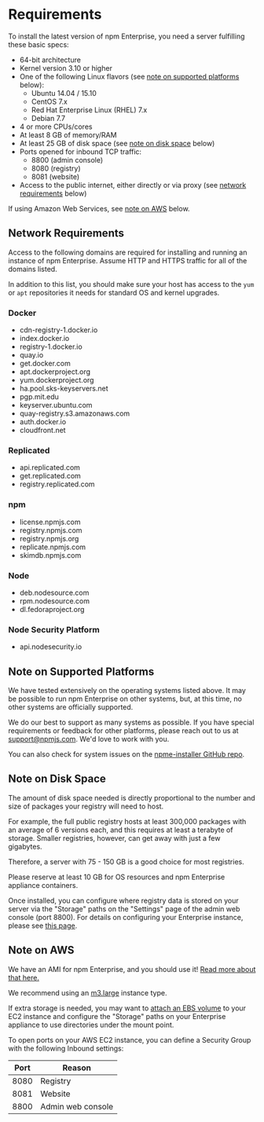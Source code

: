 # Requirements

To install the latest version of npm Enterprise, you need a server fulfilling these basic specs:

- 64-bit architecture
- Kernel version 3.10 or higher
- One of the following Linux flavors (see [note on supported platforms](#note-on-supported-platforms) below):
    - Ubuntu 14.04 / 15.10
    - CentOS 7.x
    - Red Hat Enterprise Linux (RHEL) 7.x
    - Debian 7.7
- 4 or more CPUs/cores
- At least 8 GB of memory/RAM
- At least 25 GB of disk space (see [note on disk space](#note-on-disk-space) below)
- Ports opened for inbound TCP traffic:
    - 8800 (admin console)
    - 8080 (registry)
    - 8081 (website)
- Access to the public internet, either directly or via proxy (see [network requirements](#network-requirements) below)

If using Amazon Web Services, see [note on AWS](#note-on-aws) below.

## Network Requirements

Access to the following domains are required for installing and running an instance of npm Enterprise. Assume HTTP and HTTPS traffic for all of the domains listed.

In addition to this list, you should make sure your host has access to the `yum` or `apt` repositories it needs for standard OS and kernel upgrades.

### Docker

- cdn-registry-1.docker.io
- index.docker.io
- registry-1.docker.io
- quay.io
- get.docker.com
- apt.dockerproject.org
- yum.dockerproject.org
- ha.pool.sks-keyservers.net
- pgp.mit.edu
- keyserver.ubuntu.com
- quay-registry.s3.amazonaws.com
- auth.docker.io
- cloudfront.net

### Replicated

- api.replicated.com
- get.replicated.com
- registry.replicated.com

### npm

- license.npmjs.com
- registry.npmjs.com
- registry.npmjs.org
- replicate.npmjs.com
- skimdb.npmjs.com

### Node

- deb.nodesource.com
- rpm.nodesource.com
- dl.fedoraproject.org

### Node Security Platform

- api.nodesecurity.io

## Note on Supported Platforms

We have tested extensively on the operating systems listed above. It may be possible to run npm Enterprise on other systems, but, at this time, no other systems are officially supported.

We do our best to support as many systems as possible. If you have special requirements or feedback for other platforms, please reach out to us at support@npmjs.com. We'd love to work with you.

You can also check for system issues on the <a href="https://github.com/npm/npme-installer/issues" target="_blank">npme-installer GitHub repo</a>.

## Note on Disk Space

The amount of disk space needed is directly proportional to the number and size of packages your registry will need to host.

For example, the full public registry hosts at least 300,000 packages with an average of 6 versions each, and this requires at least a terabyte of storage. Smaller registries, however, can get away with just a few gigabytes.

Therefore, a server with 75 - 150 GB is a good choice for most registries.

Please reserve at least 10 GB for OS resources and npm Enterprise appliance containers.

Once installed, you can configure where registry data is stored on your server via the "Storage" paths on the "Settings" page of the admin web console (port 8800). For details on configuring your Enterprise instance, please see [this page](customization.md).

<a name="note-aws"></a>
## Note on AWS

We have an AMI for npm Enterprise, and you should use it! [Read more about that here.](platforms/aws.md)

We recommend using an <a href="https://aws.amazon.com/ec2/instance-types/#M3" target="_blank">m3.large</a> instance type.

If extra storage is needed, you may want to <a href="http://docs.aws.amazon.com/AWSEC2/latest/UserGuide/ebs-using-volumes.html" target="_blank">attach an EBS volume</a> to your EC2 instance and configure the "Storage" paths on your Enterprise appliance to use directories under the mount point.

To open ports on your AWS EC2 instance, you can define a Security Group with the following Inbound settings:

| Port | Reason            |
| ---- | ----------------- |
| 8080 | Registry          |
| 8081 | Website           |
| 8800 | Admin web console |
